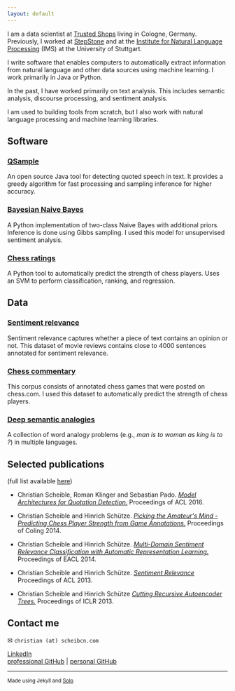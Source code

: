 ```yaml
---
layout: default
---
```


I am a data scientist at [Trusted Shops](https://www.trustedshops.com/) living 
in Cologne, Germany.  Previously, I worked at [StepStone](https://www.stepstone.de/) and
at the [Institute for Natural Language
Processing](http://www.ims.uni-stuttgart.de/) (IMS) at the University of
Stuttgart.

I write software that enables computers to automatically extract
information from natural language and other data sources using machine learning. 
I work primarily in Java or Python.

In the past, I have worked primarily on text analysis. This includes
semantic analysis, discourse processing, and sentiment analysis. 

I am used to building tools from scratch, but I also work with natural
language processing and machine learning libraries.


## Software 

### [QSample](http://github.com/christianscheible/qsample) 

An open source Java tool for detecting quoted speech in text. It
provides a greedy algorithm for fast processing and sampling inference
for higher accuracy.

### [Bayesian Naive Bayes](http://github.com/christianscheible/BNB) 

A Python implementation of two-class Naive Bayes with additional
priors. Inference is done using Gibbs sampling. I used this model for
unsupervised sentiment analysis.

### [Chess ratings](http://github.com/christianscheible/chessratings) 

A Python tool to automatically predict the strength of chess players.
Uses an SVM to perform classification, ranking, and regression.


## Data

### [Sentiment relevance](http://www.ims.uni-stuttgart.de/data/sr)

Sentiment relevance captures whether a piece of text contains an opinion
or not. This dataset of movie reviews contains close to 4000 sentences
annotated for sentiment relevance.

### [Chess commentary](http://www.ims.uni-stuttgart.de/data/chess) 

This corpus consists of annotated chess games that were posted on
chess.com. I used this dataset to automatically predict the strength of
chess players.

### [Deep semantic analogies](http://www.ims.uni-stuttgart.de/forschung/ressourcen/lexika/analogies_ims/analogies.html)

A collection of word analogy problems (e.g., *man is to woman as king is
to ?*) in multiple languages.
 

## Selected publications 

(full list available [here](http://www.ims.uni-stuttgart.de/~scheibcn/))

* Christian Scheible, Roman Klinger and Sebastian Pado. [*Model
Architectures for Quotation
Detection.*](https://aclweb.org/anthology/P/P16/P16-1164.pdf)
Proceedings of ACL 2016.

* Christian Scheible and Hinrich Schütze. [*Picking the Amateur's Mind -
Predicting Chess Player Strength from Game
Annotations.*](http://aclweb.org/anthology/C/C14/C14-1031.pdf)
Proceedings of Coling 2014.

* Christian Scheible and Hinrich Schütze. [*Multi-Domain Sentiment
Relevance Classification with Automatic Representation
Learning.*](https://www.aclweb.org/anthology/E/E14/E14-4039.pdf)
Proceedings of EACL 2014.

* Christian Scheible and Hinrich Schütze. [*Sentiment
Relevance*](http://aclweb.org/anthology/P/P13/P13-1094.pdf) Proceedings
of ACL 2013.

* Christian Scheible and Hinrich Schütze [*Cutting Recursive Autoencoder
Trees.*](http://arxiv.org/abs/1301.2811) Proceedings of ICLR 2013.


## Contact me

✉ `christian (at) scheibcn.com`

[LinkedIn](https://de.linkedin.com/in/christian-scheible-20a036a3/de) <br/>
[professional GitHub](http://github.com/christianscheible) |
[personal GitHub](http://github.com/imbadatgit)


---------------
<small>Made using Jekyll and [Solo](http://chibicode.github.io/solo)</small>


